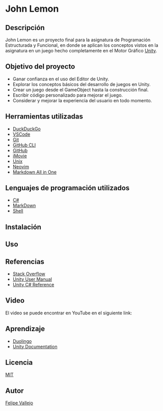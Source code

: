 # John Lemon
## Descripción
John Lemon es un proyecto final para la asignatura de Programación Estructurada y Funcional, en donde se aplican los conceptos vistos en la asignatura en un juego hecho completamente en el Motor Gráfico [Unity](https://unity.com/).

## Objetivo del proyecto
- Ganar confianza en el uso del Editor de Unity.
- Explorar los conceptos básicos del desarrollo de juegos en Unity.
- Crear un juego desde el GameObject hasta la construcción final.
- Escribir código personalizado para mejorar el juego.
- Considerar y mejorar la experiencia del usuario en todo momento.

## Herramientas utilizadas
- [DuckDuckGo](https://duckduckgo.com/)
- [VSCode](https://code.visualstudio.com/)
- [Git](https://git-scm.com/)
- [GitHub CLI](https://cli.github.com/)
- [GitHub](https://github.com/)
- [iMovie](https://www.apple.com/imovie/)
- [Unix](https://en.wikipedia.org/wiki/Unix)
- [Neovim](https://neovim.io/)
- [Markdown All in One](https://markdown-all-in-one.github.io/docs/guide/#features)
## Lenguajes de programación utilizados
- [C#](https://docs.microsoft.com/en-us/dotnet/csharp/)
- [MarkDown](https://www.markdownguide.org/)
- [Shell](https://en.wikipedia.org/wiki/Shell_script)
## Instalación

## Uso

## Referencias
- [Stack Overflow](https://stackoverflow.com/)
- [Unity User Manual](https://docs.unity3d.com/Manual/index.html)
- [Unity C# Reference](https://github.com/Unity-Technologies/UnityCsReference)
## Video
El video se puede encontrar en YouTube en el siguiente link:

## Aprendizaje
- [Duolingo](https://es.duolingo.com/course/en/es/Aprender-ingl%C3%A9s)
- [Unity Documentation](https://docs.unity.com/)
## Licencia
[MIT](https://choosealicense.com/licenses/mit/)

## Autor
[Felipe Vallejo](https://www.linkedin.com/in/felipe-vallejo-200188/)

